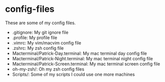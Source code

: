 config-files
==============

These are some of my config files.

* .gitignore: My git ignore file
* .profile: My profile file
* .vimrc: My vim/macvim config file
* .zshrc: My zsh config file
* Macterminal/Patrick-Day.terminal: My mac terminal day config file
* Macterminal/Patrick-Night.terminal: My mac terminal night config file
* Macterminal/Patrick-Screen.terminal: My mac terminal screen config file
* oh-my-zsh/: Oh my zsh config files
* Scripts/: Some of my scripts I could use one more machines

